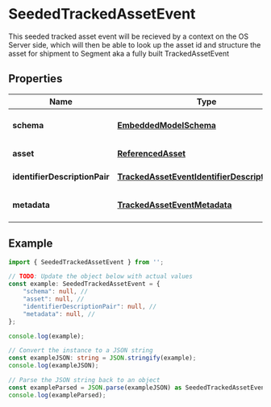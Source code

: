
# SeededTrackedAssetEvent

This seeded tracked asset event will be recieved by a context on the OS Server side, which will then be able to look up the asset id and structure the asset for shipment to Segment aka a fully built TrackedAssetEvent

## Properties

Name | Type | Description | Notes
------------ | ------------- | ------------- | -------------
**schema** | [**EmbeddedModelSchema**](EmbeddedModelSchema) |  | [optional] [default to undefined]
**asset** | [**ReferencedAsset**](ReferencedAsset) |  | [default to undefined]
**identifierDescriptionPair** | [**TrackedAssetEventIdentifierDescriptionPairs**](TrackedAssetEventIdentifierDescriptionPairs) |  | [default to undefined]
**metadata** | [**TrackedAssetEventMetadata**](TrackedAssetEventMetadata) |  | [optional] [default to undefined]

## Example

```typescript
import { SeededTrackedAssetEvent } from '';

// TODO: Update the object below with actual values
const example: SeededTrackedAssetEvent = {
    "schema": null, // 
    "asset": null, // 
    "identifierDescriptionPair": null, // 
    "metadata": null, // 
};

console.log(example);

// Convert the instance to a JSON string
const exampleJSON: string = JSON.stringify(example);
console.log(exampleJSON);

// Parse the JSON string back to an object
const exampleParsed = JSON.parse(exampleJSON) as SeededTrackedAssetEvent;
console.log(exampleParsed);
```




